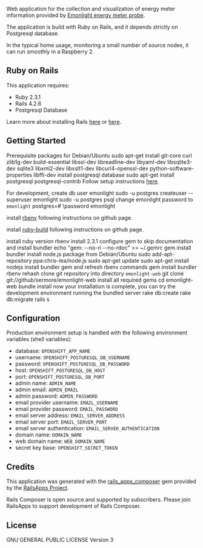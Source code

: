 
Web application for the collection and visualization of energy meter information provided by [Emonlight energy meter probe](https://github.com/sermore/emonlight).

The application is build with Ruby on Rails, and it depends strictly on Postgresql database.

In the typical home usage, monitoring a small number of source nodes, it can run smoothly in a Raspberry 2.


Ruby on Rails
-------------

This application requires:

- Ruby 2.3.1
- Rails 4.2.6
- Postgresql Database

Learn more about installing Rails [here](http://railsapps.github.io/installing-rails.html) or [here](https://www.digitalocean.com/community/tutorials/how-to-install-ruby-on-rails-with-rbenv-on-ubuntu-14-04).

Getting Started
---------------

Prerequisite packages for Debian/Ubuntu
    sudo apt-get install git-core curl zlib1g-dev build-essential libssl-dev libreadline-dev libyaml-dev libsqlite3-dev sqlite3 libxml2-dev libxslt1-dev libcurl4-openssl-dev python-software-properties libffi-dev
install postgresql database
    sudo apt-get install postgresql postgresql-contrib
Follow setup instructions [here](https://help.ubuntu.com/community/PostgreSQL).

For development, create db user emonlight
    sudo -u postgres createuser --superuser emonlight
    sudo -u postgres psql
change emonlight password to `emonlight`
    postgres=# \password emonlight

install [rbenv](https://github.com/rbenv/rbenv) following instructions on github page.

install [ruby-build](https://github.com/rbenv/ruby-build) following instructions on github page.

install ruby version
    rbenv install 2.3.1
configure gem to skip documentation and install bundler
    echo "gem: --no-ri --no-rdoc" >> ~/.gemrc
    gem install bundler
install node.js package from Debian/Ubuntu
    sudo add-apt-repository ppa:chris-lea/node.js
    sudo apt-get update
    sudo apt-get install nodejs
install bundler gem and refresh rbenv commands
    gem install bundler
    rbenv rehash
clone git repository into directory `emonlight-web`
    git clone git://github/sermore/emonlight-web
install all required gems
    cd emonlight-web
    bundle install
now your installation is complete, you can try the development environment running the bundled server
    rake db:create
    rake db:migrate
    rails s

Configuration
-------------

Production environment setup is handled with the following environment variables (shell variables): 

* database: `OPENSHIFT_APP_NAME`
* username: `OPENSHIFT_POSTGRESQL_DB_USERNAME`
* password: `OPENSHIFT_POSTGRESQL_DB_PASSWORD`
* host: `OPENSHIFT_POSTGRESQL_DB_HOST`
* port: `OPENSHIFT_POSTGRESQL_DB_PORT`
* admin name: `ADMIN_NAME`
* admin email: `ADMIN_EMAIL`
* admin password: `ADMIN_PASSWORD`
* email provider username: `EMAIL_USERNAME`
* email provider password: `EMAIL_PASSWORD`
* email server address: `EMAIL_SERVER_ADDRESS`
* email server port: `EMAIL_SERVER_PORT`
* email server authentication: `EMAIL_SERVER_AUTHENTICATION`
* domain name: `DOMAIN_NAME`
* web domain name: `WEB_DOMAIN_NAME`
* secret key base: `OPENSHIFT_SECRET_TOKEN`


Credits
-------

This application was generated with the [rails_apps_composer](https://github.com/RailsApps/rails_apps_composer) gem
provided by the [RailsApps Project](http://railsapps.github.io/).

Rails Composer is open source and supported by subscribers. Please join RailsApps to support development of Rails Composer.

License
-------

GNU GENERAL PUBLIC LICENSE Version 3

